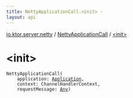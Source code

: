 ```yaml
---
title: NettyApplicationCall.<init> - 
layout: api
---
```


<div class='api-docs-breadcrumbs'><a href="../index.html">io.ktor.server.netty</a> / <a href="index.html">NettyApplicationCall</a> / <a href="./-init-.html">&lt;init&gt;</a></div>

# &lt;init&gt;

<div class="signature"><code><span class="identifier">NettyApplicationCall</span><span class="symbol">(</span><br/>&nbsp;&nbsp;&nbsp;&nbsp;<span class="parameterName" id="io.ktor.server.netty.NettyApplicationCall$<init>(io.ktor.application.Application, io.netty.channel.ChannelHandlerContext, kotlin.Any)/application">application</span><span class="symbol">:</span>&nbsp;<a href="../../io.ktor.application/-application/index.html"><span class="identifier">Application</span></a><span class="symbol">, </span><br/>&nbsp;&nbsp;&nbsp;&nbsp;<span class="parameterName" id="io.ktor.server.netty.NettyApplicationCall$<init>(io.ktor.application.Application, io.netty.channel.ChannelHandlerContext, kotlin.Any)/context">context</span><span class="symbol">:</span>&nbsp;<span class="identifier">ChannelHandlerContext</span><span class="symbol">, </span><br/>&nbsp;&nbsp;&nbsp;&nbsp;<span class="parameterName" id="io.ktor.server.netty.NettyApplicationCall$<init>(io.ktor.application.Application, io.netty.channel.ChannelHandlerContext, kotlin.Any)/requestMessage">requestMessage</span><span class="symbol">:</span>&nbsp;<a href="https://kotlinlang.org/api/latest/jvm/stdlib/kotlin/-any/index.html"><span class="identifier">Any</span></a><span class="symbol">)</span></code></div>
